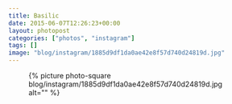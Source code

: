 ```yaml
---
title: Basilic
date: 2015-06-07T12:26:23+00:00
layout: photopost
categories: ["photos", "instagram"]
tags: []
image: "blog/instagram/1885d9df1da0ae42e8f57d740d24819d.jpg"
---
```


<figure class="photo photo--square">
  {% picture photo-square blog/instagram/1885d9df1da0ae42e8f57d740d24819d.jpg alt="" %}
</figure>


